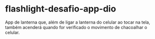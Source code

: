 # flashlight-desafio-app-dio
App de lanterna que, além de ligar a lanterna do celular ao tocar na tela, também acenderá quando for verificado o movimento de chacoalhar o celular.
